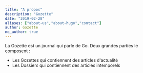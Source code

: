 ```yaml
---
title: "A propos"
description: "Gozette"
date: "2019-02-28"
aliases: ["about-us","about-hugo","contact"]
author: Gozette
no_author: true
---
```


La Gozette est un journal qui parle de Go. 
Deux grandes parties le composent : 
- Les Gozettes qui contiennent des articles d'actualité
- Les Dossiers qui contiennent des articles intemporels
